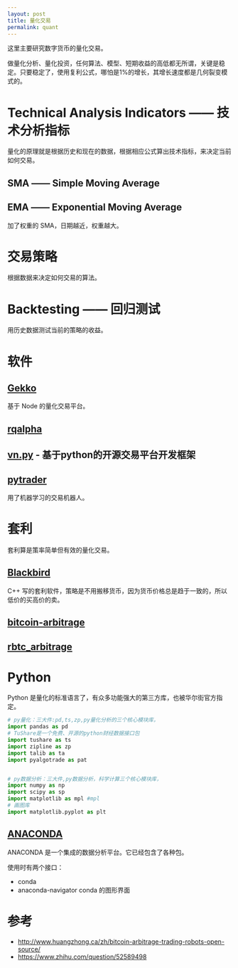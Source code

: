 ```yaml
---
layout: post
title: 量化交易
permalink: quant
---
```

这里主要研究数字货币的量化交易。

做量化分析、量化投资，任何算法、模型、短期收益的高低都无所谓，关键是稳定。只要稳定了，使用复利公式，哪怕是1%的增长，其增长速度都是几何裂变模式的。

# Technical Analysis Indicators —— 技术分析指标
量化的原理就是根据历史和现在的数据，根据相应公式算出技术指标，来决定当前如何交易。

## SMA —— Simple Moving Average

## EMA —— Exponential Moving Average
加了权重的 SMA，日期越近，权重越大。

# 交易策略
根据数据来决定如何交易的算法。

# Backtesting —— 回归测试
用历史数据测试当前的策略的收益。

# 软件

## [Gekko](https://github.com/askmike/gekko)
基于 Node 的量化交易平台。

## [rqalpha](http://rqalpha.io/)

## [vn.py](http://www.vnpy.org/) - 基于python的开源交易平台开发框架

## [pytrader](https://github.com/owocki/pytrader)
用了机器学习的交易机器人。

# 套利
套利算是策率简单但有效的量化交易。

## [Blackbird](https://github.com/butor/blackbird)
C++ 写的套利软件，策略是不用搬移货币，因为货币价格总是趋于一致的，所以低价的买高价的卖。

## [bitcoin-arbitrage](https://github.com/maxme/bitcoin-arbitrage)

## [rbtc_arbitrage](https://github.com/hstove/rbtc_arbitrage)

# Python
Python 是量化的标准语言了，有众多功能强大的第三方库，也被华尔街官方指定。

```python
# py量化：三大件:pd,ts,zp,py量化分析的三个核心模块库，
import pandas as pd
# TuShare是一个免费、开源的python财经数据接口包
import tushare as ts
import zipline as zp
import talib as ta
import pyalgotrade as pat


# py数据分析：三大件,py数据分析，科学计算三个核心模块库，
import numpy as np
import scipy as sp
import matplotlib as mpl #mpl
# 画图库
import matplotlib.pyplot as plt
```

## [ANACONDA](https://www.continuum.io/downloads)
ANACONDA 是一个集成的数据分析平台。它已经包含了各种包。

使用时有两个接口：

- conda
- anaconda-navigator  conda 的图形界面



# 参考
- http://www.huangzhong.ca/zh/bitcoin-arbitrage-trading-robots-open-source/
- https://www.zhihu.com/question/52589498
